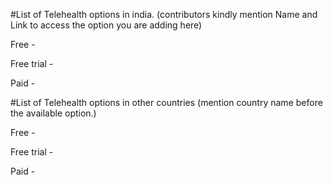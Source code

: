 #List of Telehealth options in india. (contributors kindly mention Name and Link to access the option you are adding here)

Free -

Free trial -

Paid - 




#List of Telehealth options in other countries (mention country name before the available option.)

Free -

Free trial -

Paid - 
